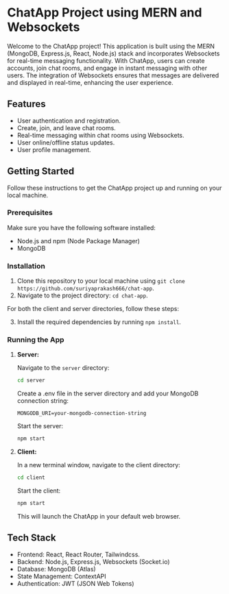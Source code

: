 # ChatApp Project using MERN and Websockets

Welcome to the ChatApp project! This application is built using the MERN (MongoDB, Express.js, React, Node.js) stack and incorporates Websockets for real-time messaging functionality. With ChatApp, users can create accounts, join chat rooms, and engage in instant messaging with other users. The integration of Websockets ensures that messages are delivered and displayed in real-time, enhancing the user experience.

## Features

- User authentication and registration.
- Create, join, and leave chat rooms.
- Real-time messaging within chat rooms using Websockets.
- User online/offline status updates.
- User profile management.

## Getting Started

Follow these instructions to get the ChatApp project up and running on your local machine.

### Prerequisites

Make sure you have the following software installed:

- Node.js and npm (Node Package Manager)
- MongoDB

### Installation

1. Clone this repository to your local machine using `git clone https://github.com/suriyaprakash666/chat-app`.
2. Navigate to the project directory: `cd chat-app`.

For both the client and server directories, follow these steps:

3. Install the required dependencies by running `npm install`.

### Running the App

1. **Server:**

   Navigate to the `server` directory:

   ```bash
   cd server
   ```

   Create a .env file in the server directory and add your MongoDB connection string:

   ```env
   MONGODB_URI=your-mongodb-connection-string
   ```

   Start the server:

   ```bash
   npm start
   ```

2. **Client:**

   In a new terminal window, navigate to the client directory:

   ```bash
   cd client
   ```

   Start the client:

   ```bash
   npm start
   ```

   This will launch the ChatApp in your default web browser.

## Tech Stack

- Frontend: React, React Router, Tailwindcss.
- Backend: Node.js, Express.js, Websockets (Socket.io)
- Database: MongoDB (Atlas)
- State Management: ContextAPI
- Authentication: JWT (JSON Web Tokens)
